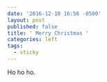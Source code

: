 ```yaml
---
date: '2016-12-10 16:56 -0500'
layout: post
published: false
title: ' Merry Christmas '
categories: left
tags:
  - sticky
---
```

Ho ho ho. 